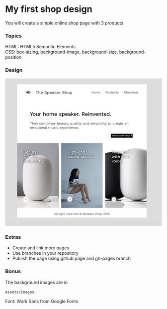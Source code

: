 # My first shop design
You will create a simple online shop page with 3 products

### Topics
HTML: HTML5 Semantic Elements  
CSS: box-sizing, background-image, background-size, background-position

### Design

![design](./assets/images/design.png)


### Extras

- Create and link more pages
- Use branches in your repository
- Publish the page using github page and gh-pages branch

### Bonus
The background images are in 
```
assets/images
```

Font: Work Sans from Google Fonts

